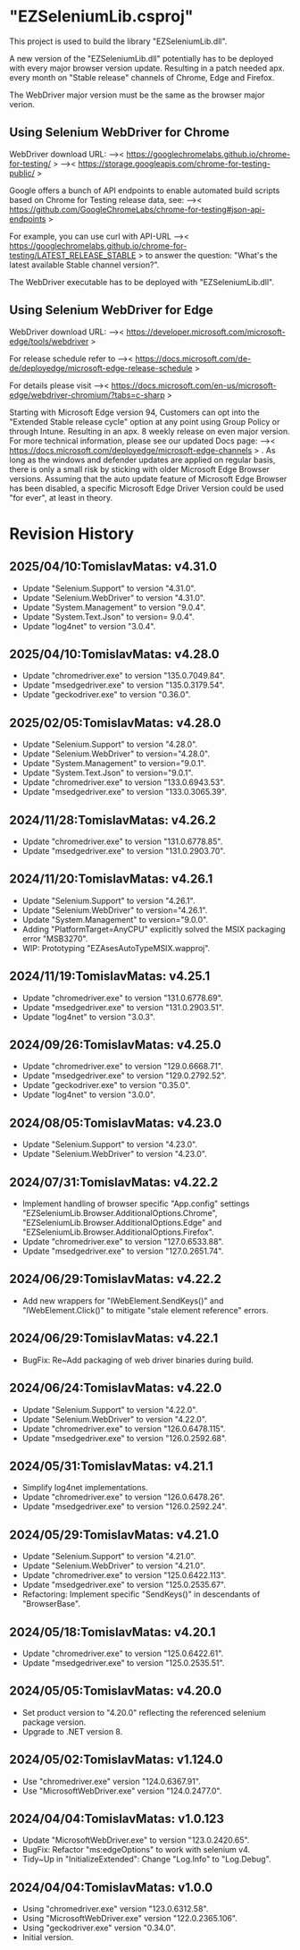 # "EZSeleniumLib.csproj"
This project is used to build the library "EZSeleniumLib.dll".

A new version of the "EZSeleniumLib.dll" potentially has to 
be deployed with every major browser version update.
Resulting in a patch needed apx. every month on "Stable release" 
channels of Chrome, Edge and Firefox.

The WebDriver major version must be the same as the browser major verion.

## Using Selenium WebDriver for Chrome
WebDriver download URL:
-->< https://googlechromelabs.github.io/chrome-for-testing/ >
-->< https://storage.googleapis.com/chrome-for-testing-public/ >

Google offers a bunch of API endpoints to enable automated build 
scripts based on Chrome for Testing release data, see:
-->< https://github.com/GoogleChromeLabs/chrome-for-testing#json-api-endpoints >

For example, you can use curl with API-URL
-->< https://googlechromelabs.github.io/chrome-for-testing/LATEST_RELEASE_STABLE > 
to answer the question: "What's the latest available Stable channel version?". 

The WebDriver executable has to be deployed with "EZSeleniumLib.dll".

## Using Selenium WebDriver for Edge 
WebDriver download URL:
-->< https://developer.microsoft.com/microsoft-edge/tools/webdriver >

For release schedule refer to
-->< https://docs.microsoft.com/de-de/deployedge/microsoft-edge-release-schedule >

For details please visit
-->< https://docs.microsoft.com/en-us/microsoft-edge/webdriver-chromium/?tabs=c-sharp >

Starting with Microsoft Edge version 94, Customers can opt into the 
"Extended Stable release cycle" option at any point using Group Policy
or through Intune. Resulting in an apx. 8 weekly release on even major version.
For more technical information, please see our updated Docs page: 
-->< https://docs.microsoft.com/deployedge/microsoft-edge-channels > .
As long as the windows and defender updates are applied on regular basis,
there is only a small risk by sticking with older Microsoft Edge Browser versions.
Assuming that the auto update feature of Microsoft Edge Browser has been disabled,
a specific Microsoft Edge Driver Version could be used "for ever", at least in theory.

# Revision History
## 2025/04/10:TomislavMatas: v4.31.0
* Update "Selenium.Support" to version "4.31.0".
* Update "Selenium.WebDriver" to version "4.31.0".
* Update "System.Management" to version "9.0.4".
* Update "System.Text.Json" to version= 9.0.4".
* Update "log4net" to version "3.0.4".

## 2025/04/10:TomislavMatas: v4.28.0
* Update "chromedriver.exe" to version "135.0.7049.84".
* Update "msedgedriver.exe" to version "135.0.3179.54".
* Update "geckodriver.exe"  to version "0.36.0".

## 2025/02/05:TomislavMatas: v4.28.0
* Update "Selenium.Support" to version "4.28.0".
* Update "Selenium.WebDriver" to version="4.28.0".
* Update "System.Management" to version="9.0.1".
* Update "System.Text.Json" to version="9.0.1".
* Update "chromedriver.exe" to version "133.0.6943.53".
* Update "msedgedriver.exe" to version "133.0.3065.39".

## 2024/11/28:TomislavMatas: v4.26.2
* Update "chromedriver.exe" to version "131.0.6778.85".
* Update "msedgedriver.exe" to version "131.0.2903.70".

## 2024/11/20:TomislavMatas: v4.26.1
* Update "Selenium.Support" to version "4.26.1".
* Update "Selenium.WebDriver" to version="4.26.1".
* Update "System.Management" to version="9.0.0".
* Adding "PlatformTarget=AnyCPU" explicitly solved the MSIX
  packaging error "MSB3270".
* WIP: Prototyping "EZAsesAutoTypeMSIX.wapproj".

## 2024/11/19:TomislavMatas: v4.25.1
* Update "chromedriver.exe" to version "131.0.6778.69".
* Update "msedgedriver.exe" to version "131.0.2903.51".
* Update "log4net" to version "3.0.3".

## 2024/09/26:TomislavMatas: v4.25.0
* Update "chromedriver.exe" to version "129.0.6668.71".
* Update "msedgedriver.exe" to version "129.0.2792.52".
* Update "geckodriver.exe"  to version "0.35.0".
* Update "log4net" to version "3.0.0".

## 2024/08/05:TomislavMatas: v4.23.0
* Update "Selenium.Support" to version "4.23.0".
* Update "Selenium.WebDriver" to version "4.23.0".

## 2024/07/31:TomislavMatas: v4.22.2
* Implement handling of browser specific "App.config" settings
  "EZSeleniumLib.Browser.AdditionalOptions.Chrome",
  "EZSeleniumLib.Browser.AdditionalOptions.Edge" and
  "EZSeleniumLib.Browser.AdditionalOptions.Firefox".
* Update "chromedriver.exe" to version "127.0.6533.88".
* Update "msedgedriver.exe" to version "127.0.2651.74".

## 2024/06/29:TomislavMatas: v4.22.2
* Add new wrappers for "IWebElement.SendKeys()" and "IWebElement.Click()"
  to mitigate "stale element reference" errors.

## 2024/06/29:TomislavMatas: v4.22.1
* BugFix: Re~Add packaging of web driver binaries during build.

## 2024/06/24:TomislavMatas: v4.22.0
* Update "Selenium.Support" to version "4.22.0".
* Update "Selenium.WebDriver" to version "4.22.0".
* Update "chromedriver.exe" to version "126.0.6478.115".
* Update "msedgedriver.exe" to version "126.0.2592.68".

## 2024/05/31:TomislavMatas: v4.21.1
* Simplify log4net implementations.
* Update "chromedriver.exe" to version "126.0.6478.26".
* Update "msedgedriver.exe" to version "126.0.2592.24".

## 2024/05/29:TomislavMatas: v4.21.0
* Update "Selenium.Support" to version "4.21.0".
* Update "Selenium.WebDriver" to version "4.21.0".
* Update "chromedriver.exe" to version "125.0.6422.113".
* Update "msedgedriver.exe" to version "125.0.2535.67".
* Refactoring: Implement specific "SendKeys()" in descendants of "BrowserBase". 

## 2024/05/18:TomislavMatas: v4.20.1
* Update "chromedriver.exe" to version "125.0.6422.61".
* Update "msedgedriver.exe" to version "125.0.2535.51".

## 2024/05/05:TomislavMatas: v4.20.0
* Set product version to "4.20.0" reflecting the referenced selenium package version.
* Upgrade to .NET version 8.

## 2024/05/02:TomislavMatas: v1.124.0
* Use "chromedriver.exe" version "124.0.6367.91".
* Use "MicrosoftWebDriver.exe" version "124.0.2477.0".

## 2024/04/04:TomislavMatas: v1.0.123
* Update "MicrosoftWebDriver.exe" to version "123.0.2420.65".
* BugFix: Refactor "ms:edgeOptions" to work with selenium v4.
* Tidy~Up in "InitializeExtended": Change "Log.Info" to "Log.Debug".

## 2024/04/04:TomislavMatas: v1.0.0
* Using "chromedriver.exe" version "123.0.6312.58".
* Using "MicrosoftWebDriver.exe" version "122.0.2365.106".
* Using "geckodriver.exe" version "0.34.0".
* Initial version.
